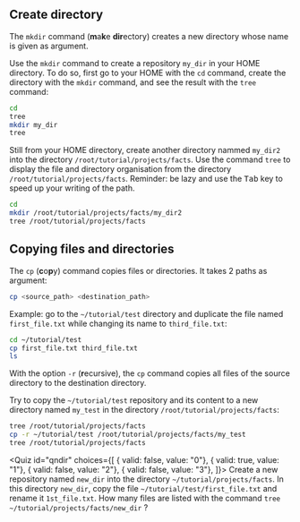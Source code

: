 <script>
import Quiz from "$components/Quiz.svelte";
</script>

## Create directory

The `mkdir` command (**m**a**k**e **dir**ectory) creates a new directory whose name is given as argument.

Use the `mkdir` command to create a repository `my_dir` in your HOME directory. To do so, first go to your HOME with the `cd` command, create the directory with the `mkdir` command, and see the result with the `tree` command:

```bash
cd
tree
mkdir my_dir
tree
```

Still from your HOME directory, create another directory nammed `my_dir2` into the directory `/root/tutorial/projects/facts`.
Use the command `tree` to display the file and directory organisation from the directory `/root/tutorial/projects/facts`. Reminder: be lazy and use the <kbd>Tab</kbd> key to speed up your writing of the path.

```bash
cd
mkdir /root/tutorial/projects/facts/my_dir2
tree /root/tutorial/projects/facts
```

## Copying files and directories

The `cp` (**c**o**p**y) command copies files or directories. It takes 2 paths as argument:

```bash
cp <source_path> <destination_path>
```

Example: go to the `~/tutorial/test` directory and duplicate the file named `first_file.txt` while changing its name to `third_file.txt`:

```bash
cd ~/tutorial/test
cp first_file.txt third_file.txt
ls
```

With the option `-r` (**r**ecursive), the `cp` command copies all files of the source directory to the destination directory.

Try to copy the `~/tutorial/test` repository and its content to a new directory named `my_test` in the directory `/root/tutorial/projects/facts`:

```bash
tree /root/tutorial/projects/facts
cp -r ~/tutorial/test /root/tutorial/projects/facts/my_test
tree /root/tutorial/projects/facts
```

<Quiz id="qndir" choices={[
{ valid: false, value: "0"},
{ valid: true, value: "1"},
{ valid: false, value: "2"},
{ valid: false, value: "3"},
]}>
<span slot="prompt">
Create a new repository named `new_dir` into the directory `~/tutorial/projects/facts`. In this directory `new_dir`, copy the file `~/tutorial/test/first_file.txt` and rename it `1st_file.txt`. How many files are listed with the command `tree ~/tutorial/projects/facts/new_dir` ?
</span>
</Quiz>
